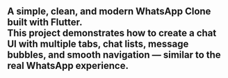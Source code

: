 A simple, clean, and modern **WhatsApp Clone** built with **Flutter**.  
This project demonstrates how to create a chat UI with multiple tabs, chat lists, message bubbles, and smooth navigation — similar to the real WhatsApp experience.
-

